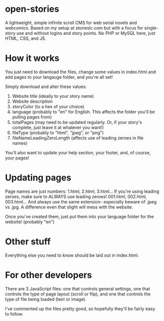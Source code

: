 # open-stories
A lightweight, simple infinite scroll CMS for web serial novels and webcomics. Based on my setup at storieslc.com but with a focus for single-story use and without logins and story points. No PHP or MySQL here, just HTML, CSS, and JS.

# How it works
You just need to download the files, change some values in index.html and add pages to your langauge folder, and you're all set!

Simply download and alter these values:
1. Website title (ideally to your story name)
2. Website description
3. storyColor (to a hex of your choice)
4. language (probably to "en" for English. This affects the folder you'll be pulling pages from)
5. totalPages (may need to be updated regularly. Or, if your story's complete, just leave it at whatever you want!)
6. fileType (probably to "html", "jpeg", or "png")
7. fileNameLeadingZeroLength (affects use of leading zeroes in file names)

You'll also want to update your help section, your footer, and, of course, your pages!

# Updating pages
Page names are just numbers: 1.html, 2.html, 3.html...
If you're using leading zeroes, make sure to ALWAYS use leading zeroes! 001.html, 002.html, 003.html...
And always use the same extension- especially beware of .jpeg vs .jpg. A difference even that slight will mess with the website.

Once you've created them, just put them into your language folder for the website! (probably "en")

# Other stuff
Everything else you need to know should be laid out in index.html.

# For other developers
There are 3 JavaScript files: one that controls general settings, one that controls the type of page layout (scroll or flip), and one that controls the type of file being loaded (text or image).

I've commented up the files pretty good, so hopefully they'll be fairly easy to follow.
